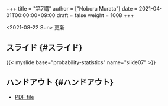 +++
title = "第7講"
author = ["Noboru Murata"]
date = 2021-04-01T00:00:00+09:00
draft = false
weight = 1008
+++

<span class="timestamp-wrapper"><span class="timestamp">&lt;2021-08-22 Sun&gt; </span></span> 更新


## スライド {#スライド}

{{< myslide base="probability-statistics" name="slide07" >}}


## ハンドアウト {#ハンドアウト}

-   [PDF file](https://noboru-murata.github.io/probability-statistics/pdfs/slide07.pdf)